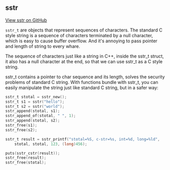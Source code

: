sstr
--- 

[View sstr on GitHub](https://github.com/zltl/sstr)

`sstr_t` are objects that represent sequences of characters.
The standard C style string is a sequence of characters terminated
by a null character, which is easy to cause buffer overflow. And it's
annoying to pass pointer and length of string to every whare.

The sequence of characters just like a string in C++, inside the sstr_t
struct, it also has a null character at the end, so that we can use
sstr_t as a C style string.

sstr_t contains a pointer to char sequence and its length, solves the
security problems of standard C string. With functions bundle with sstr_t,
you can easily manipulate the string just like standard C string, but in a
safer way:

```C
sstr_t stotal = sstr_new();
sstr_t s1 = sstr("hello");
sstr_t s2 = sstr("world");
sstr_append(stotal, s1);
sstr_append_of(stotal, " ", 1);
sstr_append(stotal, s2);
sstr_free(s1);
sstr_free(s2);

sstr_t result = sstr_printf("stotal=%S, c-str=%s, int=%d, long=%ld",
    stotal, stotal, 123, (long)456);

puts(sstr_cstr(result));
sstr_free(result);
sstr_free(stotal);
```
